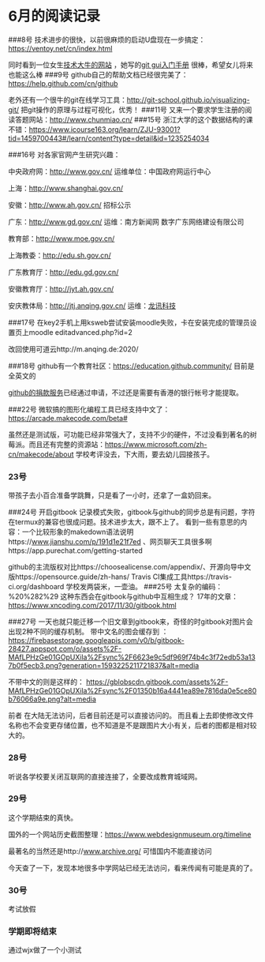 # 6月的阅读记录

###8号
技术进步的很快，以前很麻烦的启动U盘现在一步搞定：https://ventoy.net/cn/index.html

同时看到一位女生[技术大牛的网站](https://iruxu.com/notebook/) ，她写的[git gui入门手册](https://www.runoob.com/w3cnote/git-gui-window.html) 很棒，希望女儿将来也能这么棒
###9号
github自己的帮助文档已经很完美了：https://help.github.com/cn/github

老外还有一个很牛的git在线学习工具：http://git-school.github.io/visualizing-git/ 把git操作的原理与过程可视化，优秀！
###11号
又来一个要求学生注册的阅读答题网站：http://www.chunmiao.cn/
###15号
浙江大学的这个数据结构的课不错：https://www.icourse163.org/learn/ZJU-93001?tid=1459700443#/learn/content?type=detail&id=1235254034

###16号
对各家官网产生研究兴趣：

中央政府网：http://www.gov.cn/ 运维单位：中国政府网运行中心

上海：http://www.shanghai.gov.cn/

安徽：http://www.ah.gov.cn/ 招标公示

广东：http://www.gd.gov.cn/ 运维：南方新闻网 数字广东网络建设有限公司

教育部：http://www.moe.gov.cn/

上海教委：http://edu.sh.gov.cn/

广东教育厅：http://edu.gd.gov.cn/

安徽教育厅：http://jyt.ah.gov.cn/

安庆教体局：http://jtj.anqing.gov.cn/ 运维：[龙讯科技](http://www.lonsun.cn/)

###17号
在key2手机上用ksweb尝试安装moodle失败，卡在安装完成的管理员设置页上moodle editadvanced.php?id=2

改回使用可道云http://m.anqing.de:2020/

###18号
github有一个教育社区：https://education.github.community/ 目前是全英文的

[github的捐款服务](https://help.github.com/cn/github/supporting-the-open-source-community-with-github-sponsors/setting-up-github-sponsors-for-your-user-account)已经通过申请，不过还是需要有香港的银行帐号才能提取。

###22号
微软搞的图形化编程工具已经支持中文了：https://arcade.makecode.com/beta#

虽然还是测试版，可功能已经非常强大了，支持不少的硬件，不过没看到著名的树莓派。而且还有完整的资源站：https://www.microsoft.com/zh-cn/makecode/about
学校考评没去，下大雨，要去幼儿园接孩子。

### 23号
带孩子去小百合准备学跳舞，只是看了一小时，还拿了一盒奶回来。

###24号
开启gitbook 记录模式失败，gitbook与github的同步总是有问题，字符在termux的兼容也很成问题。技术进步太大，跟不上了。 看到一些有意思的内容：一个比较形象的makedown语法说明https://www.jianshu.com/p/191d1e21f7ed 、网页聊天工具很多啊https://app.purechat.com/getting-started

github的主流版权对比https://choosealicense.com/appendix/、开源向导中文版https://opensource.guide/zh-hans/
Travis CI集成工具https://travis-ci.org/dashboard
学校发两袋米，一壶油。
###25号
太复杂的编码：%20%282%29 这种东西会在gitbook与github中互相生成？
17年的文章：https://www.xncoding.com/2017/11/30/gitbook.html

###27号
一天也就只能迁移一个旧文章到gitbook来，奇怪的时gitbook对图片会出现2种不同的缓存机制。
带中文名的图会缓存到	：
		 https://firebasestorage.googleapis.com/v0/b/gitbook-28427.appspot.com/o/assets%2F-MAfLPHzGe01GOpUXila%2Fsync%2F6623e9c5df969f74b4c3f72edb53a137b0f5ecb3.png?generation=1593225211721837&alt=media

不带中文的则是这样的：
	https://gblobscdn.gitbook.com/assets%2F-MAfLPHzGe01GOpUXila%2Fsync%2F01350b16a4441ea89e7816da0e5ce80b76066a9e.png?alt=media

前者 在大陆无法访问，后者目前还是可以直接访问的。
而且看上去即使修改文件名称也不会变更存储位置，也不知道是不是跟图片大小有关，后者的图都是相对较大的。

### 28号
听说各学校要关闭互联网的直接连接了，全要改成教育城域网。

### 29号
这个学期结束的真快。

国外的一个网站历史截图整理：https://www.webdesignmuseum.org/timeline

最著名的当然还是http://www.archive.org/ 可惜国内不能直接访问

今天查了一下，发现本地很多中学网站已经无法访问，看来传闻有可能是真的了。

### 30号
考试放假
### 学期即将结束
通过wjx做了一个小测试
